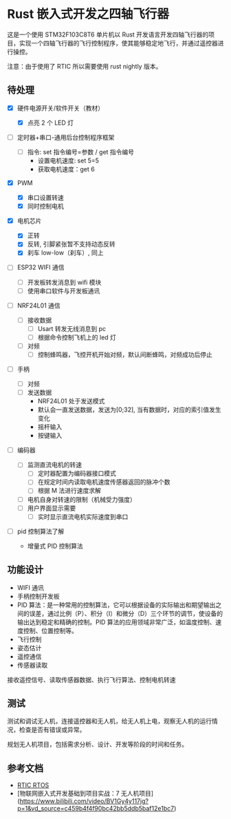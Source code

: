 # Rust 嵌入式开发之四轴飞行器

这是一个使用 STM32F103C8T6 单片机以 Rust 开发语言开发四轴飞行器的项目，实现一个四轴飞行器的飞行控制程序，使其能够稳定地飞行，并通过遥控器进行操控。

注意：由于使用了 RTIC 所以需要使用 rust nightly 版本。

## 待处理

- [x] 硬件电源开关/软件开关（教材）
  - [x] 点亮 2 个 LED 灯
- [ ] 定时器+串口-通用后台控制程序框架

  - [ ] 指令: set 指令编号=参数 / get 指令编号
    - 设置电机速度: set 5=5
    - 获取电机速度：get 6

- [x] PWM

  - [x] 串口设置转速
  - [x] 同时控制电机

- [x] 电机芯片

  - [x] 正转
  - [x] 反转, 引脚紧张暂不支持动态反转
  - [x] 刹车 low-low（刹车）, 同上

- [ ] ESP32 WIFI 通信

  - [ ] 开发板转发消息到 wifi 模块
  - [ ] 使用串口软件与开发板通讯

- [ ] NRF24L01 通信

  - [ ] 接收数据
    - [ ] Usart 转发无线消息到 pc
    - [ ] 根据命令控制飞机上的 led 灯
  - [ ] 对频
    - [ ] 控制蜂鸣器，飞控开机开始对频，默认间断蜂鸣，对频成功后停止

- [ ] 手柄

  - [ ] 对频
  - [ ] 发送数据
    - NRF24L01 处于发送模式
    - 默认会一直发送数据，发送为[0;32], 当有数据时，对应的索引值发生变化
    - 摇杆输入
    - 按键输入

- [ ] 编码器

  - [ ] 监测直流电机的转速
    - [ ] 定时器配置为编码器接口模式
    - [ ] 在规定时间内读取电机速度传感器返回的脉冲个数
    - [ ] 根据 M 法进行速度求解
  - [ ] 电机自身对转速的限制（机械受力强度）
  - [ ] 用户界面显示需要
    - [ ] 实时显示直流电机实际速度到串口

- [ ] pid 控制算法了解
  - 增量式 PID 控制算法

## 功能设计

- WIFI 通讯
- 手柄控制开发板
- PID 算法：是一种常用的控制算法，它可以根据设备的实际输出和期望输出之间的误差，通过比例（P）、积分（I）和微分（D）三个环节的调节，使设备的输出达到稳定和精确的控制。PID 算法的应用领域非常广泛，如温度控制、速度控制、位置控制等。
- 飞行控制
- 姿态估计
- 遥控通信
- 传感器读取

接收遥控信号、读取传感器数据、执行飞行算法、控制电机转速

## 测试

测试和调试无人机，连接遥控器和无人机，给无人机上电，观察无人机的运行情况，检查是否有错误或异常。

规划无人机项目，包括需求分析、设计、开发等阶段的时间和任务。

## 参考文档

- [RTIC RTOS](https://rtic.rs/2/book/en/preface.html)
- [物联网嵌入式开发基础到项目实战：7 无人机项目] (https://www.bilibili.com/video/BV1Gy4y117jg?p=1&vd_source=c459b4f4f90bc42bb5ddb5baf12e1bc7)
